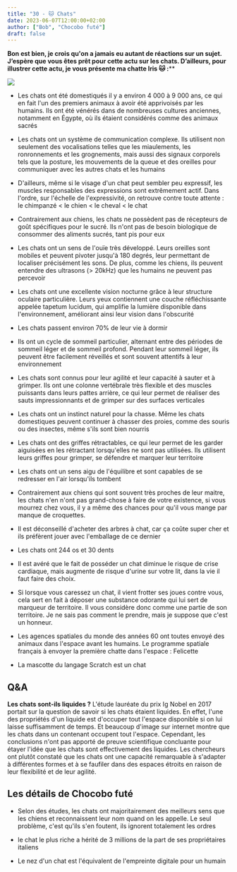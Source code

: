 ```yaml
---
title: "30 - 🐱 Chats"
date: 2023-06-07T12:00:00+02:00
author: ["Bob", "Chocobo futé"]
draft: false
---
```


**Bon est bien, je crois qu'on a jamais eu autant de réactions sur un sujet. J’espère que vous êtes prêt pour cette actu sur les chats. D’ailleurs, pour illustrer cette actu, je vous présente ma chatte Iris 🐱 :****

![](/img/30.jpg)

- Les chats ont été domestiqués il y a environ 4 000 à 9 000 ans, ce qui en fait l'un des premiers animaux à avoir été apprivoisés par les humains. Ils ont été vénérés dans de nombreuses cultures anciennes, notamment en Égypte, où ils étaient considérés comme des animaux sacrés

- Les chats ont un système de communication complexe. Ils utilisent non seulement des vocalisations telles que les miaulements, les ronronnements et les grognements, mais aussi des signaux corporels tels que la posture, les mouvements de la queue et des oreilles pour communiquer avec les autres chats et les humains

- D'ailleurs, même si le visage d'un chat peut sembler peu expressif, les muscles responsables des expressions sont extrêmement actif. Dans l'ordre, sur l'échelle de l'expressivité, on retrouve contre toute attente : le chimpanzé < le chien < le cheval < le chat

- Contrairement aux chiens, les chats ne possèdent pas de récepteurs de goût spécifiques pour le sucré. Ils n'ont pas de besoin biologique de consommer des aliments sucrés, tant pis pour eux

- Les chats ont un sens de l'ouïe très développé. Leurs oreilles sont mobiles et peuvent pivoter jusqu'à 180 degrés, leur permettant de localiser précisément les sons. De plus, comme les chiens, ils peuvent entendre des ultrasons (> 20kHz) que les humains ne peuvent pas percevoir

- Les chats ont une excellente vision nocturne grâce à leur structure oculaire particulière. Leurs yeux contiennent une couche réfléchissante appelée tapetum lucidum, qui amplifie la lumière disponible dans l'environnement, améliorant ainsi leur vision dans l'obscurité

- Les chats passent environ 70% de leur vie à dormir

- Ils ont un cycle de sommeil particulier, alternant entre des périodes de sommeil léger et de sommeil profond. Pendant leur sommeil léger, ils peuvent être facilement réveillés et sont souvent attentifs à leur environnement

- Les chats sont connus pour leur agilité et leur capacité à sauter et à grimper. Ils ont une colonne vertébrale très flexible et des muscles puissants dans leurs pattes arrière, ce qui leur permet de réaliser des sauts impressionnants et de grimper sur des surfaces verticales

- Les chats ont un instinct naturel pour la chasse. Même les chats domestiques peuvent continuer à chasser des proies, comme des souris ou des insectes, même s'ils sont bien nourris

- Les chats ont des griffes rétractables, ce qui leur permet de les garder aiguisées en les rétractant lorsqu'elles ne sont pas utilisées. Ils utilisent leurs griffes pour grimper, se défendre et marquer leur territoire

- Les chats ont un sens aigu de l'équilibre et sont capables de se redresser en l'air lorsqu'ils tombent

- Contrairement aux chiens qui sont souvent très proches de leur maitre, les chats n'en n'ont pas grand-chose à faire de votre existence, si vous mourrez chez vous, il y a même des chances pour qu'il vous mange par manque de croquettes.

- Il est déconseillé d'acheter des arbres à chat, car ça coûte super cher et ils préfèrent jouer avec l'emballage de ce dernier

- Les chats ont 244 os et 30 dents

- Il est avéré que le fait de posséder un chat diminue le risque de crise cardiaque, mais augmente de risque d'urine sur votre lit, dans la vie il faut faire des choix.

- Si lorsque vous caressez un chat, il vient frotter ses joues contre vous, cela sert en fait à déposer une substance odorante qui lui sert de marqueur de territoire. Il vous considère donc comme une partie de son territoire. Je ne sais pas comment le prendre, mais je suppose que c'est un honneur.

- Les agences spatiales du monde des années 60 ont toutes envoyé des animaux dans l'espace avant les humains. Le programme spatiale français à envoyer la première chatte dans l'espace : Felicette

- La mascotte du langage Scratch est un chat

## Q&A

**Les chats sont-ils liquides ?**
L'étude lauréate du prix Ig Nobel en 2017 portait sur la question de savoir si les chats étaient liquides. En effet, l'une des propriétés d'un liquide est d'occuper tout l'espace disponible si on lui laisse suffisamment de temps. Et beaucoup d'image sur internet montre que les chats dans un contenant occupent tout l'espace. Cependant, les conclusions n'ont pas apporté de preuve scientifique concluante pour étayer l'idée que les chats sont effectivement des liquides. Les chercheurs ont plutôt constaté que les chats ont une capacité remarquable à s'adapter à différentes formes et à se faufiler dans des espaces étroits en raison de leur flexibilité et de leur agilité.

## Les détails de Chocobo futé

- Selon des études, les chats ont majoritairement des meilleurs sens que les chiens et reconnaissent leur nom quand on les appelle. Le seul problème, c'est qu'ils s'en foutent, ils ignorent totalement les ordres  
  
- le chat le plus riche a hérité de 3 millions de la part de ses propriétaires italiens

- Le nez d'un chat est l'équivalent de l'empreinte digitale pour un humain

